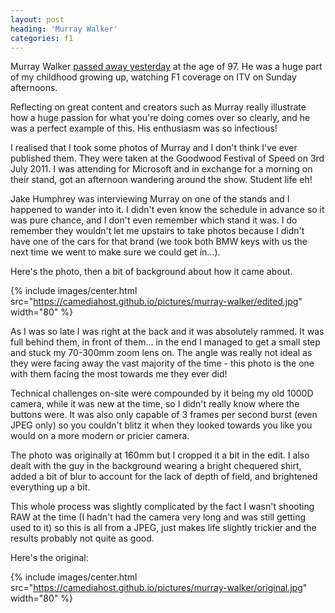 ```yaml
---
layout: post
heading: 'Murray Walker'
categories: f1
---
```


Murray Walker [passed away yesterday](https://www.bbc.co.uk/sport/formula1/56388596) at the age of 97. He was a huge part of my childhood growing up, watching F1 coverage on ITV on Sunday afternoons.

Reflecting on great content and creators such as Murray really illustrate how a huge passion for what you're doing comes over so clearly, and he was a perfect example of this. His enthusiasm was so infectious!

I realised that I took some photos of Murray and I don't think I've ever published them. They were taken at the Goodwood Festival of Speed on 3rd July 2011. I was attending for Microsoft and in exchange for a morning on their stand, got an afternoon wandering around the show. Student life eh!

Jake Humphrey was interviewing Murray on one of the stands and I happened to wander into it. I didn't even know the schedule in advance so it was pure chance, and I don't even remember which stand it was. I do remember they wouldn't let me upstairs to take photos because I didn't have one of the cars for that brand (we took both BMW keys with us the next time we went to make sure we could get in...).

Here's the photo, then a bit of background about how it came about.

{% include images/center.html src="https://camediahost.github.io/pictures/murray-walker/edited.jpg" width="80" %}

As I was so late I was right at the back and it was absolutely rammed. It was full behind them, in front of them... in the end I managed to get a small step and stuck my 70-300mm zoom lens on. The angle was really not ideal as they were facing away the vast majority of the time - this photo is the one with them facing the most towards me they ever did!

Technical challenges on-site were compounded by it being my old 1000D camera, while it was new at the time, so I didn't really know where the buttons were. It was also only capable of 3 frames per second burst (even JPEG only) so you couldn't blitz it when they looked towards you like you would on a more modern or pricier camera.

The photo was originally at 160mm but I cropped it a bit in the edit. I also dealt with the guy in the background wearing a bright chequered shirt, added a bit of blur to account for the lack of depth of field, and brightened everything up a bit.

This whole process was slightly complicated by the fact I wasn't shooting RAW at the time (I hadn't had the camera very long and was still getting used to it) so this is all from a JPEG, just makes life slightly trickier and the results probably not quite as good.

Here's the original:

{% include images/center.html src="https://camediahost.github.io/pictures/murray-walker/original.jpg" width="80" %}